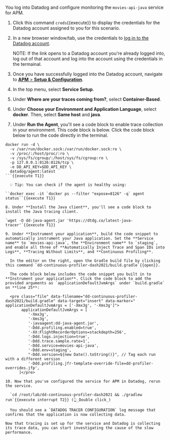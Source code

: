 You log into Datadog and configure monitoring the `movies-api-java` service for APM.

1. Click this command `creds`{{execute}} to display the credentials for the Datadog account assigned to you for this scenario.

2. In a new browser window/tab, use the credentials to <a href="https://app.datadoghq.com/account/login" target="_datadog">log in to the Datadog account</a>.
    
    NOTE: If the link opens to a Datadog account you're already logged into, log out of that account and log into the account using the credentials in the termainal.

3. Once you have successfully logged into the Datadog account, navigate to <a href="https://app.datadoghq.com/apm/getting-started" target="_datadog">**APM** > **Setup & Configuration**</a>.

4. In the top menu, select **Service Setup**.

5. Under **Where are your traces coming from?**, select **Container-Based**.

6. Under **Choose your Environment and Application Language**, select **docker**. Then, select **Same host** and **java**.

7. Under **Run the Agent**, you'll see a code block to enable trace collection in your environment. This code block is below. Click the code block below to run the code directly in the terminal.

  ```
  docker run -d \
    -v /var/run/docker.sock:/var/run/docker.sock:ro \
    -v /proc/:/host/proc/:ro \
    -v /sys/fs/cgroup/:/host/sys/fs/cgroup:ro \
    -p 127.0.0.1:8126:8126/tcp \
    -e DD_API_KEY=$DD_API_KEY \
    datadog/agent:latest
  ```{{execute T1}}

    💡 Tip: You can check if the agent is healthy using:

  ``docker exec -it `docker ps --filter "expose=8126" -q` agent status``{{execute T1}}

8. Under **Install the Java client**, you'll see a code block to install the Java tracing client.

  `wget -O dd-java-agent.jar 'https://dtdg.co/latest-java-tracer'`{{execute T1}}

9. Under **Instrument your application**, build the code snippet to automatically instrument your Java application. Set the **Service name** to `movies-api-java`, the **Environment name** to `staging`, and enable all three of **Automatically Inject Trace and Span IDs into Logs**, **Tracing Without Limits**, and **Continuous Profiling**.

    In the editor on the right, open the Gradle build file by clicking this command `dd-continuous-profiler-dash2021/build.gradle`{{open}}.

    The code block below includes the code snippet you built in to **Instrument your application**. Click the code block to add the provided arguments as `applicationDefaultJvmArgs` under `build.gradle` on **line 25**:

    <pre class="file" data-filename="dd-continuous-profiler-dash2021/build.gradle" data-target="insert" data-marker="    applicationDefaultJvmArgs = ['-Xmx3g', '-Xms3g']">
         applicationDefaultJvmArgs = [
            '-Xmx3g',
            '-Xms3g',
            '-javaagent:dd-java-agent.jar',
            '-Ddd.profiling.enabled=true',
            '-XX:FlightRecorderOptions=stackdepth=256',
            '-Ddd.logs.injection=true',
            '-Ddd.trace.sample.rate=1',
            '-Ddd.service=movies-api-java',
            '-Ddd.env=staging',
            "-Ddd.version=${new Date().toString()}", // Tag each run with a different version
            '-Ddd.profiling.jfr-template-override-file=dd-profiler-overrides.jfp',
        ]</pre>

10. Now that you've configured the service for APM in Datadog, rerun the service.

    `cd /root/lab/dd-continuous-profiler-dash2021 && ./gradlew run`{{execute interrupt T2}} (👆_Double click_)

    You should see a `DATADOG TRACER CONFIGURATION` log message that confirms that the application is now collecting data.

Now that tracing is set up for the service and Datadog is collecting its trace data, you can start investigating the cause of the slow performance.